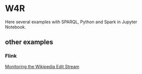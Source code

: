 # W4R

Here several examples with SPARQL, Python and Spark in Jupyter Notebook.


## other examples
### Flink
[Monitoring the Wikipedia Edit Stream](https://ci.apache.org/projects/flink/flink-docs-release-1.2/quickstart/run_example_quickstart.html)
 
